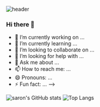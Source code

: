 
![header](https://capsule-render.vercel.app/api?type=waving&color=auto&height=200&section=header&text=Saron%20GitHub!&fontSize=90)

### Hi there 👋

- 🔭 I’m currently working on ...
- 🌱 I’m currently learning ...
- 👯 I’m looking to collaborate on ...
- 🤔 I’m looking for help with ...
- 💬 Ask me about ...
- 📫 How to reach me: ...
- 😄 Pronouns: ...
- ⚡ Fun fact: ...
-->

![saron's GitHub stats](https://github-readme-stats.vercel.app/api?username=saron312&show_icons=true&theme=great-gatsby)
![Top Langs](https://github-readme-stats.vercel.app/api/top-langs/?username=saron312&layout=compact&theme=material-palenight)
